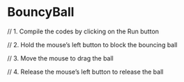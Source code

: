BouncyBall
==========

// 1.	Compile the codes by clicking on the Run button

// 2.	Hold the mouse’s left button to block the bouncing ball

// 3.	Move the mouse to drag the ball

// 4.	Release the mouse’s left button to release the ball
